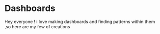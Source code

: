 # Dashboards
Hey everyone ! i love making dashboards and finding patterns within them ,so here are my few of creations
